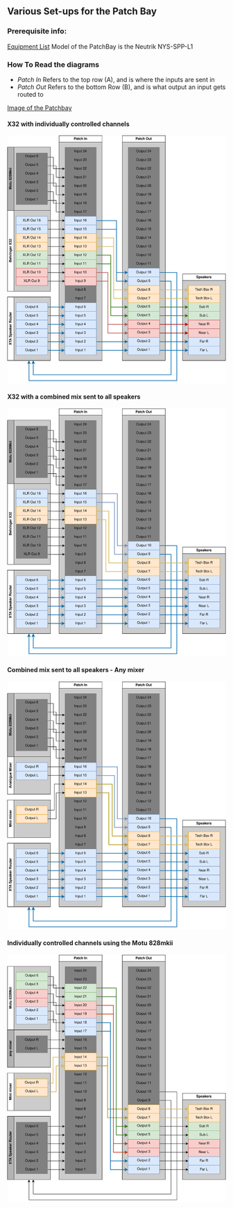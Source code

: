 ## Various Set-ups for the Patch Bay

### Prerequisite info:
[Equipment List](equipment-list.md)
Model of the PatchBay is the Neutrik NYS-SPP-L1

### How To Read the diagrams
- *Patch In* Refers to the top row (A), and is where the inputs are sent in
- *Patch Out* Refers to the bottom Row (B), and is what output an input gets routed to

[Image of the Patchbay](../images/patchbay-image.jpg)

#### X32 with individually controlled channels
![Patchbay - X32 with individual channels](../images/patchbay-1.svg)

#### X32 with a combined mix sent to all speakers
![Patchbay - X32 with combined channels](../images/patchbay-2.svg)

#### Combined mix sent to all speakers - Any mixer
![Patchbay - mixer with combined channels](../images/patchbay-3.svg)
#### Individually controlled channels using the Motu 828mkii
![Patchbay - Motu 828mkii with individual channels](../images/patchbay-4.svg)

